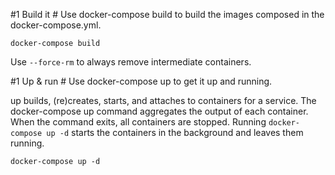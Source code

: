 #1 Build it #
Use docker-compose build to build the images composed in the docker-compose.yml.

`docker-compose build`

Use `--force-rm` to always remove intermediate containers.

#1 Up & run #
Use docker-compose up to get it up and running.

up builds, (re)creates, starts, and attaches to containers for a service. The docker-compose up command aggregates the output of each container. When the command exits, all containers are stopped. Running `docker-compose up -d` starts the containers in the background and leaves them running.

`docker-compose up -d`
